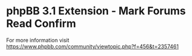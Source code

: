 # phpBB 3.1 Extension - Mark Forums Read Confirm

For more information visit https://www.phpbb.com/community/viewtopic.php?f=456&t=2357461
